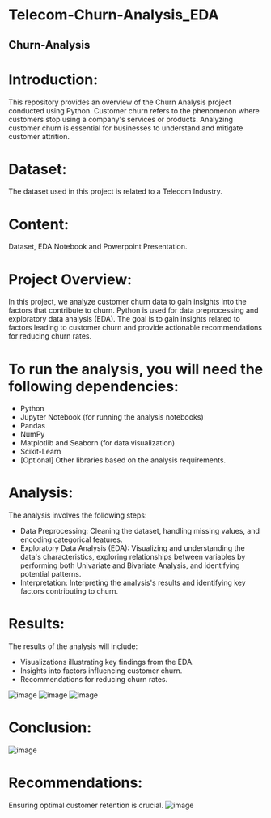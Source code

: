 # Telecom-Churn-Analysis_EDA
## Churn-Analysis
# Introduction:
This repository provides an overview of the Churn Analysis project conducted using Python. Customer churn refers to the phenomenon where customers stop using a company's services or products. Analyzing customer churn is essential for businesses to understand and mitigate customer attrition.

# Dataset: 
The dataset used in this project is related to a Telecom Industry.

# Content:
Dataset, EDA Notebook and Powerpoint Presentation.

# Project Overview:
In this project, we analyze customer churn data to gain insights into the factors that contribute to churn. Python is used for data preprocessing and exploratory data analysis (EDA). The goal is to gain insights related to factors leading to customer churn and provide actionable recommendations for reducing churn rates.

# To run the analysis, you will need the following dependencies:

- Python 
- Jupyter Notebook (for running the analysis notebooks)
- Pandas
- NumPy
- Matplotlib and Seaborn (for data visualization)
- Scikit-Learn 
- [Optional] Other libraries based on the analysis requirements.

# Analysis:
The analysis involves the following steps:
- Data Preprocessing: Cleaning the dataset, handling missing values, and encoding categorical features.
- Exploratory Data Analysis (EDA): Visualizing and understanding the data's characteristics, exploring relationships between variables by performing both Univariate and Bivariate Analysis, and identifying potential patterns.
- Interpretation: Interpreting the analysis's results and identifying key factors contributing to churn.

# Results:
The results of the analysis will include:
- Visualizations illustrating key findings from the EDA.
- Insights into factors influencing customer churn.
- Recommendations for reducing churn rates.

![image](https://github.com/Smeerel/Churn-Analysis/assets/143562418/6a539990-1341-4d5f-adf9-3dc266a4dd60)
![image](https://github.com/Smeerel/Churn-Analysis/assets/143562418/15af77ee-1b04-4fb8-a363-f23fed4d3eba)
![image](https://github.com/Smeerel/Churn-Analysis/assets/143562418/28537aef-db14-4834-8e02-d4e186ff43dc)


# Conclusion:
![image](https://github.com/Smeerel/Churn-Analysis/assets/143562418/9e3dae47-f6d6-4cba-8011-f86445598397)


# Recommendations:
Ensuring optimal customer retention is crucial.
![image](https://github.com/Smeerel/Churn-Analysis/assets/143562418/fdbcffbe-3daf-429a-82b3-e016ea055b77)

